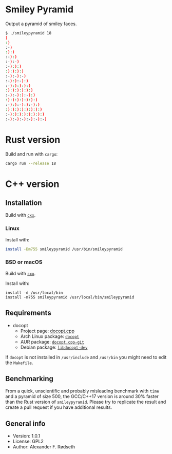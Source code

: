 # Smiley Pyramid

Output a pyramid of smiley faces.

```sh
$ ./smileypyramid 18
)
:)
:-)
:):)
:-):)
:-):-)
:-):):)
:):):):)
:-):-):-)
:-):):-):)
:-):):):):)
:):):):):):)
:-):-):):-):)
:):):):):):):)
:-):):-):):-):)
:):):):):):):):)
:-):):):):):):):)
:-):-):-):-):-):-)
```

# Rust version

Build and run with `cargo`:

```sh
cargo run --release 18
```

# C++ version

## Installation

Build with [`cxx`](https://github.com/xyproto/cxx).

### Linux

Install with:

```sh
install -Dm755 smileypyramid /usr/bin/smileypyramid
```

### BSD or macOS

Build with [`cxx`](https://github.com/xyproto/cxx).

Install with:

```src
install -d /usr/local/bin
install -m755 smileypyramid /usr/local/bin/smileypyramid
```

## Requirements

* docopt
  - Project page: [docopt.cpp](https://github.com/docopt/docopt.cpp)
  - Arch Linux package: [`docopt`](https://www.archlinux.org/packages/community/x86_64/docopt/)
  - AUR package: [`docopt.cpp-git`](https://aur.archlinux.org/packages/docopt.cpp-git/)
  - Debian package: [`libdocopt-dev`](https://packages.debian.org/search?keywords=libdocopt-dev)

If `docopt` is not installed in `/usr/include` and `/usr/bin` you might need to edit the `Makefile`.

## Benchmarking

From a quick, unscientific and probably misleading benchmark with `time` and a pyramid of size 500, the GCC/C++17 version is around 30% faster than the Rust version of `smileypyramid`. Please try to replicate the result and create a pull request if you have additional results.

## General info

* Version: 1.0.1
* License: GPL2
* Author: Alexander F. Rødseth
